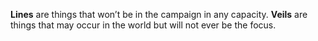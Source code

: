 **Lines** are things that won’t be in the campaign in any capacity.
**Veils** are things that may occur in the world but will not ever be the focus.
